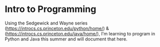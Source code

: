 # Intro to Programming

Using the Sedgewick and Wayne series (https://introcs.cs.princeton.edu/python/home/) & (https://introcs.cs.princeton.edu/java/home/), I'm learning to program in Python and Java this summer and will document that here.
